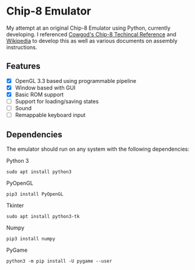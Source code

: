 # Chip-8 Emulator

My attempt at an original Chip-8 Emulator using Python, currently developing. I referenced [Cowgod's Chip-8 Techincal Reference](http://devernay.free.fr/hacks/chip8/C8TECH10.HTM) and [Wikipedia](https://en.wikipedia.org/wiki/CHIP-8) to develop this as well as various documents on assembly instructions.

## Features

 - [x] OpenGL 3.3 based using programmable pipeline
 - [x] Window based with GUI
 - [x] Basic ROM support
 - [ ] Support for loading/saving states
 - [ ] Sound
 - [ ] Remappable keyboard input

## Dependencies

The emulator should run on any system with the following dependencies:

Python 3

    sudo apt install python3

PyOpenGL

    pip3 install PyOpenGL
   
Tkinter

    sudo apt install python3-tk

Numpy

    pip3 install numpy

PyGame

    python3 -m pip install -U pygame --user
<!--stackedit_data:
eyJoaXN0b3J5IjpbLTE2OTE1NTc1MF19
-->
